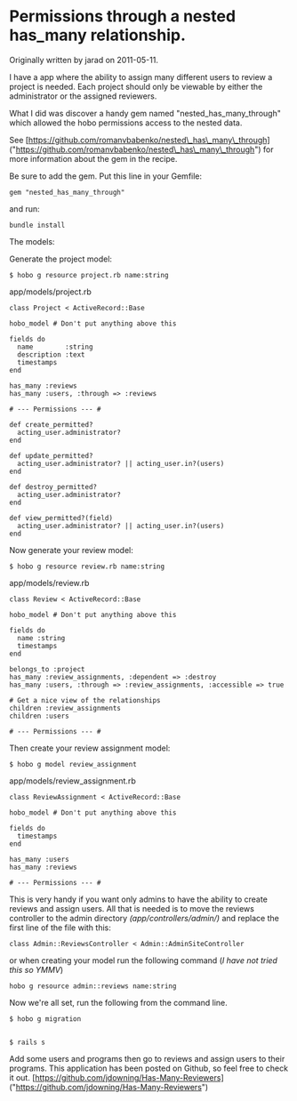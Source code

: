 # Permissions through a nested has_many relationship.

Originally written by jarad on 2011-05-11.

I have a app where the ability to assign many different users to review a project is needed. Each project should only be viewable by either the administrator or the assigned reviewers.

What I did was discover a handy gem named "nested\_has\_many\_through" which allowed the hobo permissions access to the nested data.

See [https://github.com/romanvbabenko/nested\_has\_many\_through] ("https://github.com/romanvbabenko/nested\_has\_many\_through") for more information about the gem in the recipe.
  
  
Be sure to add the gem. Put this line in your Gemfile:

    gem "nested_has_many_through"
  
and run:

    bundle install
  
  
  

The models:

Generate the project model:

    $ hobo g resource project.rb name:string

app/models/project.rb

    class Project < ActiveRecord::Base

    hobo_model # Don't put anything above this

    fields do
      name        :string
      description :text
      timestamps
    end

    has_many :reviews
    has_many :users, :through => :reviews

    # --- Permissions --- #

    def create_permitted?
      acting_user.administrator?
    end

    def update_permitted?
      acting_user.administrator? || acting_user.in?(users)
    end

    def destroy_permitted?
      acting_user.administrator?
    end

    def view_permitted?(field)
      acting_user.administrator? || acting_user.in?(users)
    end

Now generate your review model:

    $ hobo g resource review.rb name:string

app/models/review.rb

    class Review < ActiveRecord::Base
    
    hobo_model # Don't put anything above this
    
    fields do
      name :string
      timestamps
    end
    
    belongs_to :project
    has_many :review_assignments, :dependent => :destroy
    has_many :users, :through => :review_assignments, :accessible => true
    
    # Get a nice view of the relationships  
    children :review_assignments
    children :users
    
    # --- Permissions --- #


Then create your review assignment model:

    $ hobo g model review_assignment


app/models/review_assignment.rb

    class ReviewAssignment < ActiveRecord::Base
    
    hobo_model # Don't put anything above this

    fields do
      timestamps
    end
    
    has_many :users
    has_many :reviews
    
    # --- Permissions --- #

This is very handy if you want only admins to have the ability to create reviews and assign users. All that is needed is to move the reviews controller to the admin directory *(app/controllers/admin/)* and replace the first line of the file with this:

    class Admin::ReviewsController < Admin::AdminSiteController

  
or when creating your model run the following command (*I have not tried this so YMMV*)

    hobo g resource admin::reviews name:string

  
Now we're all set, run the following from the command line.

    $ hobo g migration


    $ rails s

  
Add some users and programs then go to reviews and assign users to their programs. This application has been posted on Github, so feel free to check it out. [https://github.com/jdowning/Has-Many-Reviewers] ("https://github.com/jdowning/Has-Many-Reviewers")

